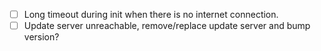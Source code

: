 - [ ] Long timeout during init when there is no internet connection.
- [ ] Update server unreachable, remove/replace update server and bump version?
